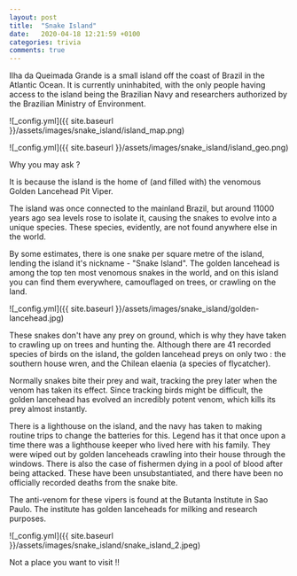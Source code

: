 ```yaml
---
layout: post
title:  "Snake Island"
date:   2020-04-18 12:21:59 +0100
categories: trivia
comments: true
---
```


Ilha da Queimada Grande is a small island off the coast of Brazil in the Atlantic Ocean. It is currently uninhabited, with the only people having access to the island being the Brazilian Navy and researchers authorized by the Brazilian Ministry of Environment. 

![_config.yml]({{ site.baseurl }}/assets/images/snake_island/island_map.png)

![_config.yml]({{ site.baseurl }}/assets/images/snake_island/island_geo.png)


Why you may ask ?

It is because the island is the home of (and filled with) the venomous Golden Lancehead Pit Viper.

The island was once connected to the mainland Brazil, but around 11000 years ago sea levels rose to isolate it, causing the snakes to evolve into a unique species. These species, evidently, are not found anywhere else in the world.

By some estimates, there is one snake per square metre of the island, lending the island it's nickname - "Snake Island". The golden lancehead is among the top ten most venomous snakes in the world, and on this island you can find them everywhere, camouflaged on trees, or crawling on the land.

![_config.yml]({{ site.baseurl }}/assets/images/snake_island/golden-lancehead.jpg)

These snakes don't have any prey on ground, which is why they have taken to crawling up on trees and hunting the. Although there are 41 recorded species of birds on the island, the golden lancehead preys on only two : the southern house wren, and the Chilean elaenia (a species of flycatcher).

Normally snakes bite their prey and wait, tracking the prey later when the venom has taken its effect. Since tracking birds might be difficult, the golden lancehead has evolved an incredibly potent venom, which kills its prey almost instantly.

There is a lighthouse on the island, and the navy has taken to making routine trips to change the batteries for this. Legend has it that once upon a time there was a lighthouse keeper who lived here with his family. They were wiped out by golden lanceheads crawling into their house through the windows. There is also the case of fishermen dying in a pool of blood after being attacked. These have been unsubstantiated, and there have been no officially recorded deaths from the snake bite.

The anti-venom for these vipers is found at the Butanta Institute in Sao Paulo. The institute has golden lanceheads for milking and research purposes.

![_config.yml]({{ site.baseurl }}/assets/images/snake_island/snake_island_2.jpeg)

Not a place you want to visit !!
